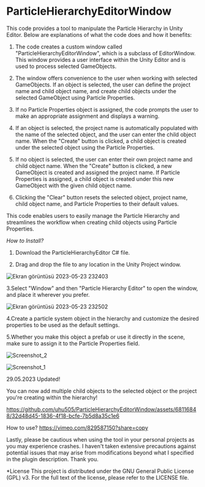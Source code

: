 # ParticleHierarchyEditorWindow
This code provides a tool to manipulate the Particle Hierarchy in Unity Editor. Below are explanations of what the code does and how it benefits:

1. The code creates a custom window called "ParticleHierarchyEditorWindow", which is a subclass of EditorWindow. This window provides a user interface within the Unity Editor and is used to process selected GameObjects.

2. The window offers convenience to the user when working with selected GameObjects. If an object is selected, the user can define the project name and child object name, and create child objects under the selected GameObject using Particle Properties.

3. If no Particle Properties object is assigned, the code prompts the user to make an appropriate assignment and displays a warning.

4. If an object is selected, the project name is automatically populated with the name of the selected object, and the user can enter the child object name. When the "Create" button is clicked, a child object is created under the selected object using the Particle Properties.

5. If no object is selected, the user can enter their own project name and child object name. When the "Create" button is clicked, a new GameObject is created and assigned the project name. If Particle Properties is assigned, a child object is created under this new GameObject with the given child object name.

6. Clicking the "Clear" button resets the selected object, project name, child object name, and Particle Properties to their default values.

This code enables users to easily manage the Particle Hierarchy and streamlines the workflow when creating child objects using Particle Properties.


*How to Install?*

1. Download the ParticleHierarchyEditor C# file.

2. Drag and drop the file to any location in the Unity Project window.

![Ekran görüntüsü 2023-05-23 232403](https://github.com/uhu505/ParticleHierarchyEditorWindow/assets/68116848/090be77f-ec43-43ef-985b-7ea207fb5bce)

3.Select "Window" and then "Particle Hierarchy Editor" to open the window, and place it wherever you prefer.

![Ekran görüntüsü 2023-05-23 232502](https://github.com/uhu505/ParticleHierarchyEditorWindow/assets/68116848/795625a3-db2b-4425-b708-0d71f9d21a18)

4.Create a particle system object in the hierarchy and customize the desired properties to be used as the default settings.

5.Whether you make this object a prefab or use it directly in the scene, make sure to assign it to the Particle Properties field.

![Screenshot_2](https://github.com/uhu505/ParticleHierarchyEditorWindow/assets/68116848/e8699e70-515f-4852-8a8e-25428d728be6)

![Screenshot_1](https://github.com/uhu505/ParticleHierarchyEditorWindow/assets/68116848/0de16076-438d-4720-a10b-697c18ed7415)

29.05.2023 Updated!

You can now add multiple child objects to the selected object or the project you're creating within the hierarchy!


https://github.com/uhu505/ParticleHierarchyEditorWindow/assets/68116848/32d48d45-1836-4f18-bcfe-7b5d8a35c1e6



How to use?
https://vimeo.com/829587150?share=copy

Lastly, please be cautious when using the tool in your personal projects as you may experience crashes. I haven't taken extensive precautions against potential issues that may arise from modifications beyond what I specified in the plugin description. Thank you.

*License
This project is distributed under the GNU General Public License (GPL) v3. For the full text of the license, please refer to the LICENSE file.
